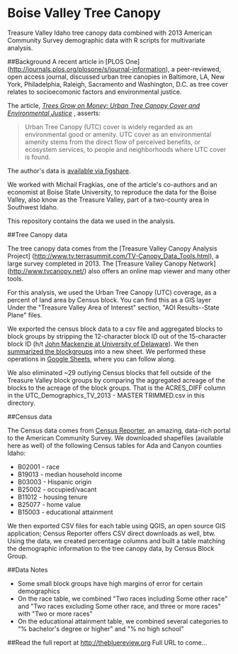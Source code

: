 # Boise Valley Tree Canopy
Treasure Valley Idaho tree canopy data combined with 2013 American Community Survey demographic data with R scripts for multivariate analysis. 

##Background
A recent article in [PLOS One] (http://journals.plos.org/plosone/s/journal-information), a peer-reviewed, open access journal, discussed urban tree canopies in Baltimore, LA, New York, Philadelphia, Raleigh, Sacramento and Washington, D.C. as tree cover relates to socioecomonic factors and environmental justice.

The article, [*Trees Grow on Money: Urban Tree Canopy Cover and Environmental Justice*](http://www.ncbi.nlm.nih.gov/pmc/articles/PMC4382324/) , asserts: 

> Urban Tree Canopy (UTC) cover is widely regarded as an environmental good or amenity. UTC cover as an environmental amenity stems from the direct flow of perceived benefits, or ecosystem services, to people and neighborhoods where UTC cover is found.

The author's data is [available via figshare](http://figshare.com/articles/Urban_Tree_Canopy_and_Environmental_Justice/1213775).

We worked with Michail Fragkias, one of the article's co-authors and an economist at Boise State University, to reproduce the data for the Boise Valley, also know as the Treasure Valley, part of a two-county area in Southwest Idaho.

This repository contains the data we used in the analysis.

##Tree Canopy data

The tree canopy data comes from the [Treasure Valley Canopy Analysis Project] (http://www.tv.terrasummit.com/TV-Canopy_Data_Tools.html), a large survey completed in 2013. The [Treasure Valley Canopy Network] (http://www.tvcanopy.net/) also offers an online map viewer and many other tools.

For this analysis, we used the Urban Tree Canopy (UTC) coverage, as a percent of land area by Census block. You can find this as a GIS layer Under the "Treasure Valley Area of Interest" section, "AOI Results--State Plane" files.

We exported the census block data to a csv file and aggregated blocks to block groups by stripping the 12-character block ID out of the 15-character block ID (h/t [John Mackenzie at University of Delaware](http://www.udel.edu/johnmack/frec682/census/census_lab2.html)). We then [summarized the blockgroups](http://webapps.stackexchange.com/questions/36103/how-to-group-data-in-a-google-spreadsheet) into a new sheet. We performed these operations in [Google Sheets](https://docs.google.com/spreadsheets/d/1kZj6hDU7M5camDR4Kc-0YqGqqINisiBXeTHTQSv1mcw/edit?usp=sharing), where you can follow along.

We also eliminated ~29 outlying Census blocks that fell outside of the Treasure Valley block groups by comparing the aggregated acreage of the blocks to the acreage of the block groups. That is the ACRES_DIFF column in the UTC_Demographics_TV_2013 - MASTER TRIMMED.csv in this directory.

##Census data

The Census data comes from [Census Reporter](http://censusreporter.org), an amazing, data-rich portal to the American Community Survey. We downloaded shapefiles (available here as well) of the following Census tables for Ada and Canyon counties Idaho:
+ B02001 - race
+ B19013 - median household income
+ B03003 - Hispanic origin
+ B25002 - occupied/vacant
+ B11012 - housing tenure
+ B25077 - home value
+ B15003 - educational attainment

We then exported CSV files for each table using QGIS, an open source GIS application; Census Reporter offers CSV direct downloads as well, btw. Using the data, we created percentage columns and built a table matching the demographic information to the tree canopy data, by Census Block Group.

##Data Notes
+ Some small block groups have high margins of error for certain demographics
+ On the race table, we combined "Two races including Some other race" and "Two races excluding Some other race, and three or more races" with "Two or more races"
+ On the educational attainment table, we combined several categories to "% bachelor's degree or higher" and "% no high school"

##Read the full report at http://thebluereview.org
Full URL to come... 

